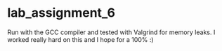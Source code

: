 # lab_assignment_6
Run with the GCC compiler and tested with Valgrind for memory leaks.
I worked really hard on this and I hope for a 100% :)